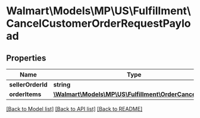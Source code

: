 # Walmart\Models\MP\US\Fulfillment\CancelCustomerOrderRequestPayload

## Properties

Name | Type | Description | Notes
------------ | ------------- | ------------- | -------------
**sellerOrderId** | **string** |  |
**orderItems** | [**\Walmart\Models\MP\US\Fulfillment\OrderCancelItem[]**](OrderCancelItem.md) |  |


[[Back to Model list]](./) [[Back to API list]](../../../../../README.md#supported-apis) [[Back to README]](../../../../../README.md)
